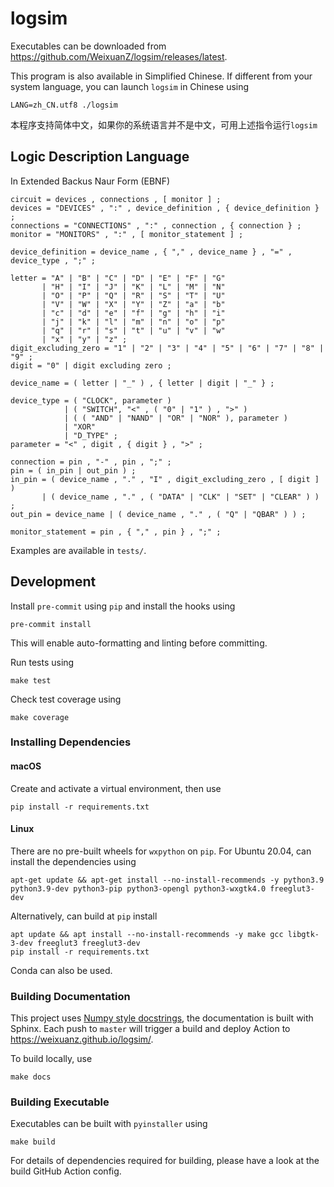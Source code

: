# logsim

Executables can be downloaded from
https://github.com/WeixuanZ/logsim/releases/latest.

This program is also available in Simplified Chinese. If different from your
system language, you can launch `logsim` in Chinese using

```shell
LANG=zh_CN.utf8 ./logsim
```

本程序支持简体中文，如果你的系统语言并不是中文，可用上述指令运行`logsim`


## Logic Description Language

In Extended Backus Naur Form (EBNF)
```
circuit = devices , connections , [ monitor ] ;
devices = "DEVICES" , ":" , device_definition , { device_definition } ;
connections = "CONNECTIONS" , ":" , connection , { connection } ;
monitor = "MONITORS" , ":" , [ monitor_statement ] ;

device_definition = device_name , { "," , device_name } , "=" , device_type , ";" ;

letter = "A" | "B" | "C" | "D" | "E" | "F" | "G"
       | "H" | "I" | "J" | "K" | "L" | "M" | "N"
       | "O" | "P" | "Q" | "R" | "S" | "T" | "U"
       | "V" | "W" | "X" | "Y" | "Z" | "a" | "b"
       | "c" | "d" | "e" | "f" | "g" | "h" | "i"
       | "j" | "k" | "l" | "m" | "n" | "o" | "p"
       | "q" | "r" | "s" | "t" | "u" | "v" | "w"
       | "x" | "y" | "z" ;
digit_excluding_zero = "1" | "2" | "3" | "4" | "5" | "6" | "7" | "8" | "9" ;
digit = "0" | digit excluding zero ;

device_name = ( letter | "_" ) , { letter | digit | "_" } ;

device_type = ( "CLOCK", parameter )
            | ( "SWITCH", "<" , ( "0" | "1" ) , ">" )
            | ( ( "AND" | "NAND" | "OR" | "NOR" ), parameter )
            | "XOR"
            | "D_TYPE" ;
parameter = "<" , digit , { digit } , ">" ;

connection = pin , "-" , pin , ";" ;
pin = ( in_pin | out_pin ) ;
in_pin = ( device_name , "." , "I" , digit_excluding_zero , [ digit ] )
       | ( device_name , "." , ( "DATA" | "CLK" | "SET" | "CLEAR" ) ) ;
out_pin = device_name | ( device_name , "." , ( "Q" | "QBAR" ) ) ;

monitor_statement = pin , { "," , pin } , ";" ;
```

Examples are available in `tests/`.

## Development

Install `pre-commit` using `pip` and install the hooks using
```shell
pre-commit install
```
This will enable auto-formatting and linting before committing.

Run tests using
```shell
make test
```

Check test coverage using
```shell
make coverage
```

### Installing Dependencies

#### macOS

Create and activate a virtual environment, then use
```shell
pip install -r requirements.txt
```

#### Linux

There are no pre-built wheels for `wxpython` on `pip`. For Ubuntu 20.04, can
install the dependencies using

```shell
apt-get update && apt-get install --no-install-recommends -y python3.9 python3.9-dev python3-pip python3-opengl python3-wxgtk4.0 freeglut3-dev
```

Alternatively, can build at `pip` install

```shell
apt update && apt install --no-install-recommends -y make gcc libgtk-3-dev freeglut3 freeglut3-dev
pip install -r requirements.txt
```

Conda can also be used.


### Building Documentation

This project uses [Numpy style
docstrings](https://numpydoc.readthedocs.io/en/latest/format.html#docstring-standard),
the documentation is built with Sphinx.  Each push to `master` will trigger
a build and deploy Action to https://weixuanz.github.io/logsim/.

To build locally, use

```shell
make docs
```


### Building Executable

Executables can be built with `pyinstaller` using

```shell
make build
```

For details of dependencies required for building, please have a look at the
build GitHub Action config.
